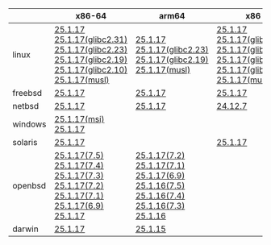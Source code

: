 ||x86-64|arm64|x86|ppc64le|armel|armv7|
| --- | --- | --- | --- | --- | --- | --- |
|linux|[25.1.17](https://github.com/roswell/sbcl_head/releases/download/25.1.17/sbcl-25.1.17-x86-64-linux-binary.tar.bz2)<br />[25.1.17(glibc2.31)](https://github.com/roswell/sbcl_head/releases/download/25.1.17/sbcl-25.1.17-x86-64-linux-glibc2.31-binary.tar.bz2)<br />[25.1.17(glibc2.23)](https://github.com/roswell/sbcl_head/releases/download/25.1.17/sbcl-25.1.17-x86-64-linux-glibc2.23-binary.tar.bz2)<br />[25.1.17(glibc2.19)](https://github.com/roswell/sbcl_head/releases/download/25.1.17/sbcl-25.1.17-x86-64-linux-glibc2.19-binary.tar.bz2)<br />[25.1.17(glibc2.10)](https://github.com/roswell/sbcl_head/releases/download/25.1.17/sbcl-25.1.17-x86-64-linux-glibc2.10-binary.tar.bz2)<br />[25.1.17(musl)](https://github.com/roswell/sbcl_head/releases/download/25.1.17/sbcl-25.1.17-x86-64-linux-musl-binary.tar.bz2)<br />|[25.1.17](https://github.com/roswell/sbcl_head/releases/download/25.1.17/sbcl-25.1.17-arm64-linux-binary.tar.bz2)<br />[25.1.17(glibc2.23)](https://github.com/roswell/sbcl_head/releases/download/25.1.17/sbcl-25.1.17-arm64-linux-glibc2.23-binary.tar.bz2)<br />[25.1.17(glibc2.19)](https://github.com/roswell/sbcl_head/releases/download/25.1.17/sbcl-25.1.17-arm64-linux-glibc2.19-binary.tar.bz2)<br />[25.1.17(musl)](https://github.com/roswell/sbcl_head/releases/download/25.1.17/sbcl-25.1.17-arm64-linux-musl-binary.tar.bz2)<br />|[25.1.17](https://github.com/roswell/sbcl_head/releases/download/25.1.17/sbcl-25.1.17-x86-linux-binary.tar.bz2)<br />[25.1.17(glibc2.31)](https://github.com/roswell/sbcl_head/releases/download/25.1.17/sbcl-25.1.17-x86-linux-glibc2.31-binary.tar.bz2)<br />[25.1.17(glibc2.23)](https://github.com/roswell/sbcl_head/releases/download/25.1.17/sbcl-25.1.17-x86-linux-glibc2.23-binary.tar.bz2)<br />[25.1.17(glibc2.19)](https://github.com/roswell/sbcl_head/releases/download/25.1.17/sbcl-25.1.17-x86-linux-glibc2.19-binary.tar.bz2)<br />[25.1.17(glibc2.10)](https://github.com/roswell/sbcl_head/releases/download/25.1.17/sbcl-25.1.17-x86-linux-glibc2.10-binary.tar.bz2)<br />[25.1.17(musl)](https://github.com/roswell/sbcl_head/releases/download/25.1.17/sbcl-25.1.17-x86-linux-musl-binary.tar.bz2)<br />|[25.1.17](https://github.com/roswell/sbcl_head/releases/download/25.1.17/sbcl-25.1.17-ppc64le-linux-binary.tar.bz2)<br />[25.1.17(glibc2.23)](https://github.com/roswell/sbcl_head/releases/download/25.1.17/sbcl-25.1.17-ppc64le-linux-glibc2.23-binary.tar.bz2)<br />[25.1.17(glibc2.19)](https://github.com/roswell/sbcl_head/releases/download/25.1.17/sbcl-25.1.17-ppc64le-linux-glibc2.19-binary.tar.bz2)<br />|[25.1.16](https://github.com/roswell/sbcl_head/releases/download/25.1.16/sbcl-25.1.16-armel-linux-binary.tar.bz2)<br />|[25.1.16](https://github.com/roswell/sbcl_head/releases/download/25.1.16/sbcl-25.1.16-armv7-linux-binary.tar.bz2)<br />|
|freebsd|[25.1.17](https://github.com/roswell/sbcl_head/releases/download/25.1.17/sbcl-25.1.17-x86-64-freebsd-binary.tar.bz2)<br />|[25.1.17](https://github.com/roswell/sbcl_head/releases/download/25.1.17/sbcl-25.1.17-arm64-freebsd-binary.tar.bz2)<br />|[25.1.17](https://github.com/roswell/sbcl_head/releases/download/25.1.17/sbcl-25.1.17-x86-freebsd-binary.tar.bz2)<br />||||
|netbsd|[25.1.17](https://github.com/roswell/sbcl_head/releases/download/25.1.17/sbcl-25.1.17-x86-64-netbsd-binary.tar.bz2)<br />|[25.1.17](https://github.com/roswell/sbcl_head/releases/download/25.1.17/sbcl-25.1.17-arm64-netbsd-binary.tar.bz2)<br />|[24.12.7](https://github.com/roswell/sbcl_head/releases/download/24.12.7/sbcl-24.12.7-x86-netbsd-binary.tar.bz2)<br />||||
|windows|[25.1.17(msi)](https://github.com/roswell/sbcl_head/releases/download/25.1.17/sbcl-25.1.17-x86-64-windows-binary.msi)<br />[25.1.17](https://github.com/roswell/sbcl_head/releases/download/25.1.17/sbcl-25.1.17-x86-64-windows-binary.tar.bz2)<br />||||||
|solaris|[25.1.17](https://github.com/roswell/sbcl_head/releases/download/25.1.17/sbcl-25.1.17-x86-64-solaris-binary.tar.bz2)<br />||[25.1.17](https://github.com/roswell/sbcl_head/releases/download/25.1.17/sbcl-25.1.17-x86-solaris-binary.tar.bz2)<br />||||
|openbsd|[25.1.17(7.5)](https://github.com/roswell/sbcl_head/releases/download/25.1.17/sbcl-25.1.17-x86-64-openbsd-7.5-binary.tar.bz2)<br />[25.1.17(7.4)](https://github.com/roswell/sbcl_head/releases/download/25.1.17/sbcl-25.1.17-x86-64-openbsd-7.4-binary.tar.bz2)<br />[25.1.17(7.3)](https://github.com/roswell/sbcl_head/releases/download/25.1.17/sbcl-25.1.17-x86-64-openbsd-7.3-binary.tar.bz2)<br />[25.1.17(7.2)](https://github.com/roswell/sbcl_head/releases/download/25.1.17/sbcl-25.1.17-x86-64-openbsd-7.2-binary.tar.bz2)<br />[25.1.17(7.1)](https://github.com/roswell/sbcl_head/releases/download/25.1.17/sbcl-25.1.17-x86-64-openbsd-7.1-binary.tar.bz2)<br />[25.1.17(6.9)](https://github.com/roswell/sbcl_head/releases/download/25.1.17/sbcl-25.1.17-x86-64-openbsd-6.9-binary.tar.bz2)<br />[25.1.17](https://github.com/roswell/sbcl_head/releases/download/25.1.17/sbcl-25.1.17-x86-64-openbsd-binary.tar.bz2)<br />|[25.1.17(7.2)](https://github.com/roswell/sbcl_head/releases/download/25.1.17/sbcl-25.1.17-arm64-openbsd-7.2-binary.tar.bz2)<br />[25.1.17(7.1)](https://github.com/roswell/sbcl_head/releases/download/25.1.17/sbcl-25.1.17-arm64-openbsd-7.1-binary.tar.bz2)<br />[25.1.17(6.9)](https://github.com/roswell/sbcl_head/releases/download/25.1.17/sbcl-25.1.17-arm64-openbsd-6.9-binary.tar.bz2)<br />[25.1.16(7.5)](https://github.com/roswell/sbcl_head/releases/download/25.1.16/sbcl-25.1.16-arm64-openbsd-7.5-binary.tar.bz2)<br />[25.1.16(7.4)](https://github.com/roswell/sbcl_head/releases/download/25.1.16/sbcl-25.1.16-arm64-openbsd-7.4-binary.tar.bz2)<br />[25.1.16(7.3)](https://github.com/roswell/sbcl_head/releases/download/25.1.16/sbcl-25.1.16-arm64-openbsd-7.3-binary.tar.bz2)<br />[25.1.16](https://github.com/roswell/sbcl_head/releases/download/25.1.16/sbcl-25.1.16-arm64-openbsd-binary.tar.bz2)<br />|||||
|darwin|[25.1.17](https://github.com/roswell/sbcl_head/releases/download/25.1.17/sbcl-25.1.17-x86-64-darwin-binary.tar.bz2)<br />|[25.1.15](https://github.com/roswell/sbcl_head/releases/download/25.1.15/sbcl-25.1.15-arm64-darwin-binary.tar.bz2)<br />|||||
